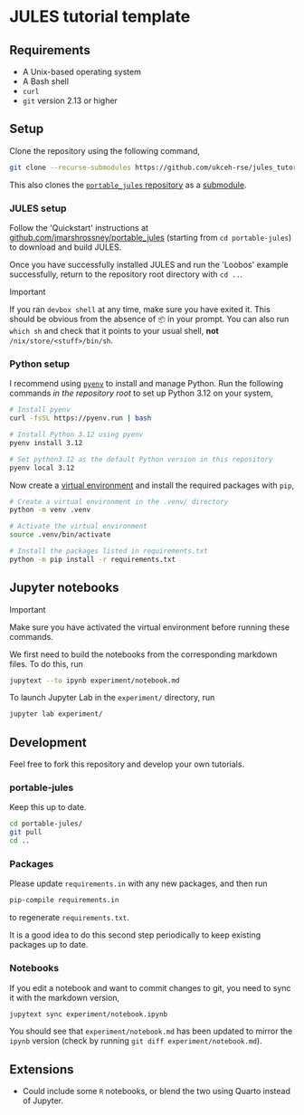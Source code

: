 # JULES tutorial template

## Requirements

- A Unix-based operating system
- A Bash shell
- `curl`
- `git` version 2.13 or higher


## Setup

Clone the repository using the following command,

```sh
git clone --recurse-submodules https://github.com/ukceh-rse/jules_tutorial_template
```

This also clones the [`portable_jules` repository](https://github.com/jmarshrossney/portable_jules) as a [submodule](https://git-scm.com/book/en/v2/Git-Tools-Submodules).

### JULES setup

Follow the 'Quickstart' instructions at [github.com/jmarshrossney/portable_jules](https://github.com/jmarshrossney/portable_jules/blob/main/README.md) (starting from `cd portable-jules`) to download and build JULES.

Once you have successfully installed JULES and run the 'Loobos' example successfully, return to the repository root directory with `cd ..`.

> [!IMPORTANT]
> If you ran `devbox shell` at any time, make sure you have exited it.
> This should be obvious from the absence of `📦` in your prompt.
> You can also run `which sh` and check that it points to your usual shell, **not** `/nix/store/<stuff>/bin/sh`.

### Python setup

I recommend using [`pyenv`](https://github.com/pyenv/pyenv) to install and manage Python.
Run the following commands _in the repository root_ to set up Python 3.12 on your system,

```sh
# Install pyenv
curl -fsSL https://pyenv.run | bash

# Install Python 3.12 using pyenv
pyenv install 3.12

# Set python3.12 as the default Python version in this repository
pyenv local 3.12
```

Now create a [virtual environment](https://docs.python.org/3/library/venv.html) and install the required packages with `pip`,

```sh
# Create a virtual environment in the .venv/ directory
python -m venv .venv

# Activate the virtual environment
source .venv/bin/activate

# Install the packages listed in requirements.txt
python -m pip install -r requirements.txt
```


## Jupyter notebooks

> [!IMPORTANT]
> Make sure you have activated the virtual environment before running these commands.

We first need to build the notebooks from the corresponding markdown files.
To do this, run

```sh
jupytext --to ipynb experiment/notebook.md
```

To launch Jupyter Lab in the `experiment/` directory, run

```sh
jupyter lab experiment/
```


## Development

Feel free to fork this repository and develop your own tutorials.

### portable-jules

Keep this up to date.

```sh
cd portable-jules/
git pull
cd ..
```

### Packages

Please update `requirements.in` with any new packages, and then run

```sh
pip-compile requirements.in
```

to regenerate `requirements.txt`.

It is a good idea to do this second step periodically to keep existing packages up to date.

### Notebooks

If you edit a notebook and want to commit changes to git, you need to sync it with the markdown version,

```sh
jupytext sync experiment/notebook.ipynb
```

You should see that `experiment/notebook.md` has been updated to mirror the `ipynb` version (check by running `git diff experiment/notebook.md`).


## Extensions

- Could include some `R` notebooks, or blend the two using Quarto instead of Jupyter.
